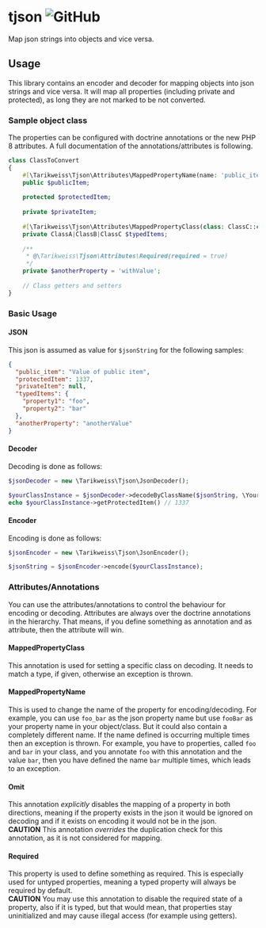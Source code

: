 # tjson ![GitHub](https://img.shields.io/github/license/tarikweiss/tjson?style=for-the-badge)
Map json strings into objects and vice versa.

## Usage
This library contains an encoder and decoder for mapping objects into json strings and vice versa.
It will map all properties (including private and protected), as long they are not marked to be not converted.

### Sample object class
The properties can be configured with doctrine annotations or the new PHP 8 attributes.
A full documentation of the annotations/attributes is following.
```php
class ClassToConvert
{
    #[\Tarikweiss\Tjson\Attributes\MappedPropertyName(name: 'public_item')]
    public $publicItem;
    
    protected $protectedItem;
    
    private $privateItem;
    
    #[\Tarikweiss\Tjson\Attributes\MappedPropertyClass(class: ClassC::class)]
    private ClassA|ClassB|ClassC $typedItems;
    
    /**
     * @\Tarikweiss\Tjson\Attributes\Required(required = true)
     */
    private $anotherProperty = 'withValue';
    
    // Class getters and setters
}
```

### Basic Usage
#### JSON
This json is assumed as value for `$jsonString` for the following samples:
````json
{
  "public_item": "Value of public item",
  "protectedItem": 1337,
  "privateItem": null,
  "typedItems": {
    "property1": "foo",
    "property2": "bar"
  },
  "anotherProperty": "anotherValue"
}
````
#### Decoder
Decoding is done as follows:
```php
$jsonDecoder = new \Tarikweiss\Tjson\JsonDecoder();

$yourClassInstance = $jsonDecoder->decodeByClassName($jsonString, \Your\Class::class)
echo $yourClassInstance->getProtectedItem() // 1337
```

#### Encoder
Encoding is done as follows:
```php
$jsonEncoder = new \Tarikweiss\Tjson\JsonEncoder();

$jsonString = $jsonEncoder->encode($yourClassInstance);
```

### Attributes/Annotations
You can use the attributes/annotations to control the behaviour for encoding or decoding.
Attributes are always over the doctrine annotations in the hierarchy. That means, if you define something as annotation
and as attribute, then the attribute will win.

#### MappedPropertyClass
This annotation is used for setting a specific class on decoding. It needs to match a type, if given, otherwise an exception
is thrown.

#### MappedPropertyName
This is used to change the name of the property for encoding/decoding. For example, you can use `foo_bar` as the json
property name but use `fooBar` as your property name in your object/class. But it could also contain a completely different
name. If the name defined is occurring multiple times then an exception is thrown. For example, you have to properties,
called `foo` and `bar` in your class, and you annotate `foo` with this annotation and the value `bar`, then you have
defined the name `bar` multiple times, which leads to an exception.

#### Omit
This annotation *explicitly* disables the mapping of a property in both directions, meaning if the property exists in the json
it would be ignored on decoding and if it exists on encoding it would not be in the json.<br>
**CAUTION** This annotation *overrides* the duplication check for this annotation, as it is not considered for mapping.

#### Required
This property is used to define something as required. This is especially used for untyped properties, meaning a
typed property will always be required by default.<br>
**CAUTION** You may use this annotation to disable the required state of a property, also if it is typed, but that would mean,
that properties stay uninitialized and may cause illegal access (for example using getters).